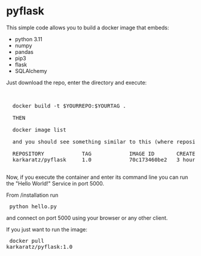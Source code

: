 # pyflask

This simple code allows you to build a docker image that embeds:

- python 3.11
- numpy
- pandas
- pip3
- flask
- SQLAlchemy

Just download the repo, enter the directory and execute:

<pre> 
  
  docker build -t $YOURREPO:$YOURTAG .
  
  THEN 
  
  docker image list

  and you should see something similar to this (where repository is $YOURREPO and TAG is $YOURTAG.
  
  REPOSITORY            TAG            IMAGE ID       CREATED          SIZE
  karkaratz/pyflask     1.0            70c173460be2   3 hours ago      729MB

</pre>

Now, if you execute the container and enter its command line you can run the "Hello World!" Service in port 5000.

From /installation run <pre> python hello.py </pre> and connect on port 5000 using your browser or any other client.


If you just want to run the image: <pre> docker pull karkaratz/pyflask:1.0 </pre>
